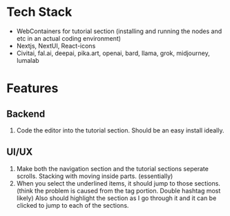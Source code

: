 # Tech Stack
- WebContainers for tutorial section (installing and running the nodes and etc in an actual coding environment)
- Nextjs, NextUI, React-icons
- Civitai, fal.ai, deepai, pika.art, openai, bard, llama, grok, midjourney, lumalab

# Features

## Backend
1. Code the editor into the tutorial section. Should be an easy install ideally. 

## UI/UX

1. Make both the navigation section and the tutorial sections seperate scrolls. Stacking with moving inside parts. (essentially)
2. When you select the underlined items, it should jump to those sections. (think the problem is caused from the tag portion. Double hashtag most likely) Also should highlight the section as I go through it and it can be clicked to jump to each of the sections. 

